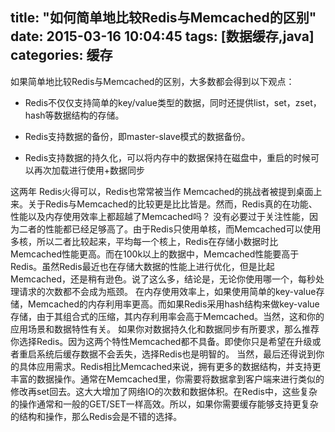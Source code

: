 title: "如何简单地比较Redis与Memcached的区别"
date: 2015-03-16 10:04:45
tags: [数据缓存,java]
categories: 缓存
---

如果简单地比较Redis与Memcached的区别，大多数都会得到以下观点：

- Redis不仅仅支持简单的key/value类型的数据，同时还提供list，set，zset，hash等数据结构的存储。

- Redis支持数据的备份，即master-slave模式的数据备份。

- Redis支持数据的持久化，可以将内存中的数据保持在磁盘中，重启的时候可以再次加载进行使用+数据同步
      

<!--more-->


这两年 Redis火得可以，Redis也常常被当作 Memcached的挑战者被提到桌面上来。关于Redis与Memcached的比较更是比比皆是。然而，Redis真的在功能、性能以及内存使用效率上都超越了Memcached吗？
没有必要过于关注性能，因为二者的性能都已经足够高了。由于Redis只使用单核，而Memcached可以使用多核，所以二者比较起来，平均每一个核上，Redis在存储小数据时比Memcached性能更高。而在100k以上的数据中，Memcached性能要高于Redis。虽然Redis最近也在存储大数据的性能上进行优化，但是比起Memcached，还是稍有逊色。说了这么多，结论是，无论你使用哪一个，每秒处理请求的次数都不会成为瓶颈。
在内存使用效率上，如果使用简单的key-value存储，Memcached的内存利用率更高。而如果Redis采用hash结构来做key-value存储，由于其组合式的压缩，其内存利用率会高于Memcached。当然，这和你的应用场景和数据特性有关。
如果你对数据持久化和数据同步有所要求，那么推荐你选择Redis。因为这两个特性Memcached都不具备。即使你只是希望在升级或者重启系统后缓存数据不会丢失，选择Redis也是明智的。
当然，最后还得说到你的具体应用需求。Redis相比Memcached来说，拥有更多的数据结构，并支持更丰富的数据操作。通常在Memcached里，你需要将数据拿到客户端来进行类似的修改再set回去。这大大增加了网络IO的次数和数据体积。在Redis中，这些复杂的操作通常和一般的GET/SET一样高效。所以，如果你需要缓存能够支持更复杂的结构和操作，那么Redis会是不错的选择。


